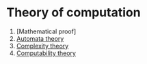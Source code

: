 # Theory of computation
1. [Mathematical proof]
1. [Automata theory](./Automata%20theory.md)
1. [Complexity theory](./Complexity%20theory.md)
1. [Computability theory](./Computability%20theory.md)

